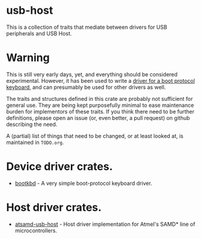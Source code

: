 # usb-host

This is a collection of traits that mediate between drivers for USB
peripherals and USB Host.

# Warning

This is still very early days, yet, and everything should be
considered experimental. However, it has been used to write a [driver
for a boot protocol keyboard](https://github.com/bjc/bootkbd), and can
presumably be used for other drivers as well.

The traits and structures defined in this crate are probably not
sufficient for general use. They are being kept purposefully minimal
to ease maintenance burden for implementors of these traits. If you
think there need to be further definitions, please open an issue (or,
even better, a pull request) on github describing the need.


A (partial) list of things that need to be changed, or at least looked
at, is maintained in `TODO.org`.

# Device driver crates.
  * [bootkbd](https://github.com/bjc/bootkbd) - A very simple
    boot-protocol keyboard driver.

# Host driver crates.
  * [atsamd-usb-host](https://github.com/bjc/atsamd-usb-host) - Host
    driver implementation for Atmel's SAMD* line of microcontrollers.
